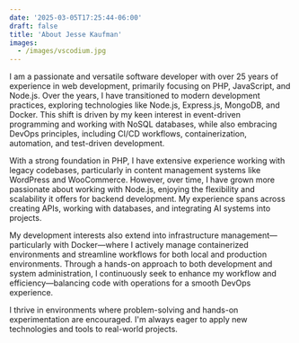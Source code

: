 ```yaml
---
date: '2025-03-05T17:25:44-06:00'
draft: false
title: 'About Jesse Kaufman'
images:
  - /images/vscodium.jpg
---
```

I am a passionate and versatile software developer with over 25 years of experience in web development, primarily focusing on PHP, JavaScript, and Node.js. Over the years, I have transitioned to modern development practices, exploring technologies like Node.js, Express.js, MongoDB, and Docker. This shift is driven by my keen interest in event-driven programming and working with NoSQL databases, while also embracing DevOps principles, including CI/CD workflows, containerization, automation, and test-driven development.

With a strong foundation in PHP, I have extensive experience working with legacy codebases, particularly in content management systems like WordPress and WooCommerce. However, over time, I have grown more passionate about working with Node.js, enjoying the flexibility and scalability it offers for backend development. My experience spans across creating APIs, working with databases, and integrating AI systems into projects.

My development interests also extend into infrastructure management—particularly with Docker—where I actively manage containerized environments and streamline workflows for both local and production environments. Through a hands-on approach to both development and system administration, I continuously seek to enhance my workflow and efficiency—balancing code with operations for a smooth DevOps experience.

I thrive in environments where problem-solving and hands-on experimentation are encouraged. I'm always eager to apply new technologies and tools to real-world projects.
